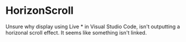 # HorizonScroll
Unsure why display using Live * in Visual Studio Code, isn't outputting a horizonal scroll effect. It seems like something isn't linked.
